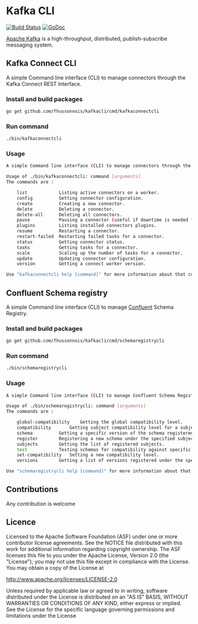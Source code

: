 Kafka CLI
=============================================================

[![Build Status](https://travis-ci.org/fhussonnois/kafkacli.svg?branch=master)](https://travis-ci.org/fhussonnois/kafkacli)
[![GoDoc](https://img.shields.io/badge/docs-GoDoc-blue.svg)](https://godoc.org/github.com/fhussonnois/kafkacli)

[Apache Kafka](http://kafka.apache.org/) is a high-throughput, distributed, publish-subscribe messaging system.

## Kafka Connect CLI

A simple Command line interface (CLI) to manage connectors through the Kafka Connect REST Interface.

### Install and build packages
```bash
go get github.com/fhussonnois/kafkacli/cmd/kafkaconnectcli
```

### Run command
```bash
./bin/kafkaconnectcli
```

### Usage

```bash
A simple Command line interface (CLI) to manage connectors through the Kafka Connect REST Interface.

Usage of ./bin/kafkaconnectcli: command [arguments] 
The commands are : 

    list            Listing active connectors on a worker.
    config          Getting connector configuration.
    create          Creating a new connector.
    delete          Deleting a connector.
    delete-all      Deleting all connectors.
    pause           Pausing a connector (useful if downtime is needed for the system the connector interacts with).
    plugins         Listing installed connectors plugins.
    resume          Restarting a connector.
    restart-failed  Restarting failed tasks for a connector.
    status          Getting connector status.
    tasks           Getting tasks for a connector.
    scale           Scaling up the number of tasks for a connector.
    update          Updating connector configuration.
    version         Getting a connect worker version.

Use "kafkaconnectcli help [command]" for more information about that command.

```

## Confluent Schema registry

A simple Command line interface (CLI) to manage [Confluent](http://docs.confluent.io/current/schema-registry/docs/api.html) Schema Registry.

### Install and build packages
```bash
go get github.com/fhussonnois/kafkacli/cmd/schemaregistrycli
```

### Run command
```bash
./bin/schemaregistrycli
```

### Usage

```bash
A simple Command line interface (CLI) to manage Confluent Schema Registry.

Usage of ./bin/schemaregistrycli: command [arguments] 
The commands are : 

	global-compatibility	Getting the global compatibility level.
	compatibility		Getting subject compatibility level for a subject.
	schema			Getting a specific version of the schema registered under this subject
	register		Registering a new schema under the specified subject.
	subjects		Getting the list of registered subjects.
	test			Testing schemas for compatibility against specific versions of a subject’s schema.
	set-compatibility	Setting a new compatibility level.
	versions		Getting a list of versions registered under the specified subject.

Use "schemaregistrycli help [command]" for more information about that command.
```

## Contributions
Any contribution is welcome

## Licence
Licensed to the Apache Software Foundation (ASF) under one or more contributor license agreements. See the NOTICE file distributed with this work for additional information regarding copyright ownership. The ASF licenses this file to you under the Apache License, Version 2.0 (the "License"); you may not use this file except in compliance with the License. You may obtain a copy of the License at

http://www.apache.org/licenses/LICENSE-2.0

Unless required by applicable law or agreed to in writing, software distributed under the License is distributed on an "AS IS" BASIS, WITHOUT WARRANTIES OR CONDITIONS OF ANY KIND, either express or implied. See the License for the specific language governing permissions and limitations under the License